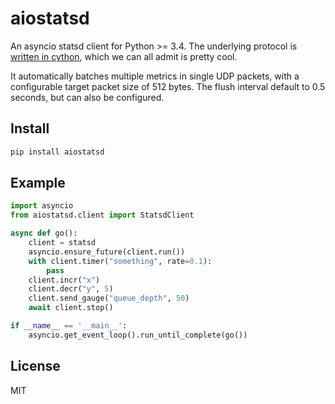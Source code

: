 # aiostatsd

An asyncio statsd client for Python >= 3.4.
The underlying protocol is [written in cython](https://github.com/scivey/cystatsd), which we can all admit is pretty cool.

It automatically batches multiple metrics in single UDP packets, with a configurable target packet size of 512 bytes.  The flush interval default to 0.5 seconds, but can also be configured.


## Install

```bash
pip install aiostatsd
```

## Example
```python
import asyncio
from aiostatsd.client import StatsdClient

async def go():
    client = statsd
    asyncio.ensure_future(client.run())
    with client.timer("something", rate=0.1):
        pass
    client.incr("x")
    client.decr("y", 5)
    client.send_gauge("queue_depth", 50)
    await client.stop()

if __name__ == '__main__':
    asyncio.get_event_loop().run_until_complete(go())
```

## License
MIT
